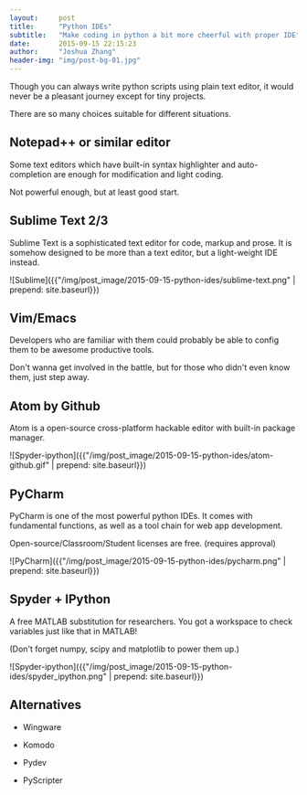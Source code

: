 ```yaml
---
layout:     post
title:      "Python IDEs"
subtitle:   "Make coding in python a bit more cheerful with proper IDE"
date:       2015-09-15 22:15:23
author:     "Joshua Zhang"
header-img: "img/post-bg-01.jpg"
---
```


Though you can always write python scripts using plain text editor, it would never be a pleasant journey except for tiny projects.

There are so many choices suitable for different situations.

## Notepad++ or similar editor

Some text editors which have built-in syntax highlighter and auto-completion are enough for modification and light coding.

Not powerful enough, but at least good start.


## Sublime Text 2/3

Sublime Text is a sophisticated text editor for code, markup and prose. It is somehow designed to be more than a text editor, but a light-weight IDE instead.

![Sublime]({{"/img/post_image/2015-09-15-python-ides/sublime-text.png" | prepend: site.baseurl}})

## Vim/Emacs

Developers who are familiar with them could probably be able to config them to be awesome productive tools. 

Don't wanna get involved in the battle, but for those who didn't even know them, just step away. 

## Atom by Github

Atom is a open-source cross-platform hackable editor with built-in package manager.

![Spyder-ipython]({{"/img/post_image/2015-09-15-python-ides/atom-github.gif" | prepend: site.baseurl}})

## PyCharm
PyCharm is one of the most powerful python IDEs. It comes with fundamental functions, as well as a tool chain for web app development.

Open-source/Classroom/Student licenses are free. (requires approval)

![PyCharm]({{"/img/post_image/2015-09-15-python-ides/pycharm.png" | prepend: site.baseurl}})

## Spyder + IPython

A free MATLAB substitution for researchers. You got a workspace to check variables just like that in MATLAB!

(Don't forget numpy, scipy and matplotlib to power them up.)

![Spyder-ipython]({{"/img/post_image/2015-09-15-python-ides/spyder_ipython.png" | prepend: site.baseurl}})


## Alternatives

- Wingware

- Komodo

- Pydev

- PyScripter
